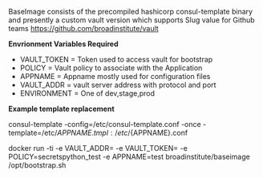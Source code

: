 BaseImage consists of the precompiled hashicorp consul-template binary and presently a custom vault version which supports Slug value for Github teams https://github.com/broadinstitute/vault



**Envrionment Variables Required**

* VAULT_TOKEN = Token used to access vault for bootstrap
* POLICY = Vault policy to associate with the Application
* APPNAME = Appname mostly used for configuration files
* VAULT_ADDR = vault server address with protocol and port
* ENVIRONMENT = One of dev,stage,prod

**Example template replacement**

consul-template -config=/etc/consul-template.conf -once -template=/etc/${APPNAME}.tmpl:/etc/${APPNAME}.conf


docker run -ti -e VAULT_ADDR=<VAULT ADDRESS> -e VAULT_TOKEN=<TOKEN> -e POLICY=secretspython_test -e APPNAME=test broadinstitute/baseimage /opt/bootstrap.sh


